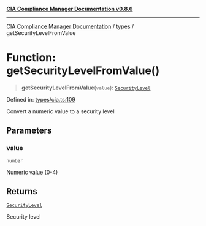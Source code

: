 [**CIA Compliance Manager Documentation v0.8.6**](../../README.md)

***

[CIA Compliance Manager Documentation](../../modules.md) / [types](../README.md) / getSecurityLevelFromValue

# Function: getSecurityLevelFromValue()

> **getSecurityLevelFromValue**(`value`): [`SecurityLevel`](../../index/type-aliases/SecurityLevel.md)

Defined in: [types/cia.ts:109](https://github.com/Hack23/cia-compliance-manager/blob/050a250237d6f621490781dbdf95155919f35aed/src/types/cia.ts#L109)

Convert a numeric value to a security level

## Parameters

### value

`number`

Numeric value (0-4)

## Returns

[`SecurityLevel`](../../index/type-aliases/SecurityLevel.md)

Security level
